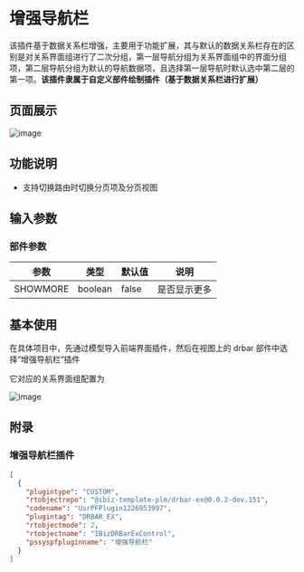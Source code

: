 # 增强导航栏

该插件基于数据关系栏增强，主要用于功能扩展，其与默认的数据关系栏存在的区别是对关系界面组进行了二次分组，第一层导航分组为关系界面组中的界面分组项，第二层导航分组为默认的导航数据项，且选择第一层导航时默认选中第二层的第一项。**该插件隶属于自定义部件绘制插件（基于数据关系栏进行扩展）**

## 页面展示

![image](./public/assets/images/scene.png)

## 功能说明

- 支持切换路由时切换分页项及分页视图

## 输入参数

### 部件参数

| 参数        | 类型     | 默认值                         | 说明        |
| ----------- | ------- | ----------------------------- | -------     |
| SHOWMORE    | boolean | false                          | 是否显示更多  |

## 基本使用

在具体项目中，先通过模型导入前端界面插件，然后在视图上的 drbar 部件中选择“增强导航栏”插件

它对应的关系界面组配置为

![image](./public/assets/images/drbar-ex-config.png)


## 附录

### 增强导航栏插件

```json
[
  {
    "plugintype": "CUSTOM",
    "rtobjectrepo": "@ibiz-template-plm/drbar-ex@0.0.2-dev.151",
    "codename": "UsrPFPlugin1226953997",
    "plugintag": "DRBAR_EX",
    "rtobjectmode": 2,
    "rtobjectname": "IBizDRBarExControl",
    "pssyspfpluginname": "增强导航栏"
  }
]
```
